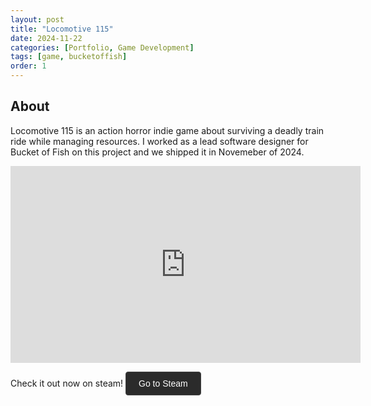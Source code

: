 ```yaml
---
layout: post
title: "Locomotive 115"
date: 2024-11-22
categories: [Portfolio, Game Development]
tags: [game, bucketoffish]
order: 1
---
```


## About
Locomotive 115 is an action horror indie game about surviving a deadly train ride while managing resources. I worked as a lead software designer for Bucket of Fish on this project and we shipped it in Novemeber of 2024. 

<iframe width="560" height="315" src="https://www.youtube.com/embed/AwtMh2vIoP4" 
frameborder="0" allowfullscreen></iframe>


Check it out now on steam!
<a href="https://store.steampowered.com/app/3269860/" target="_blank" class="steam-button">
  Go to Steam
</a>

<style>
  .steam-button {
    display: inline-block;
    padding: 10px 20px;
    background-color: #2b2b2b; /* dark background */
    color: #ffffff;           /* white text */
    text-decoration: none;
    font-family: Arial, sans-serif;
    font-size: 14px;
    border: 1px solid #444;   /* subtle border */
    border-radius: 4px;
    transition: background-color 0.3s, border-color 0.3s;
  }

  .steam-button:hover {
    background-color: #3a3a3a;
    border-color: #555;
  }
</style>